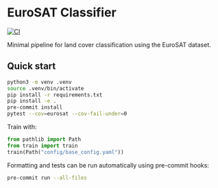 # EuroSAT Classifier
[![CI](https://github.com/<user>/eurosat_classifier/actions/workflows/python-ci.yml/badge.svg)](https://github.com/<user>/eurosat_classifier/actions/workflows/python-ci.yml)

Minimal pipeline for land cover classification using the EuroSAT dataset.

## Quick start

```bash
python3 -m venv .venv
source .venv/bin/activate
pip install -r requirements.txt
pip install -e .
pre-commit install
pytest --cov=eurosat --cov-fail-under=0
```

Train with:

```python
from pathlib import Path
from train import train
train(Path("config/base_config.yaml"))
```

Formatting and tests can be run automatically using pre-commit hooks:

```bash
pre-commit run --all-files
```
